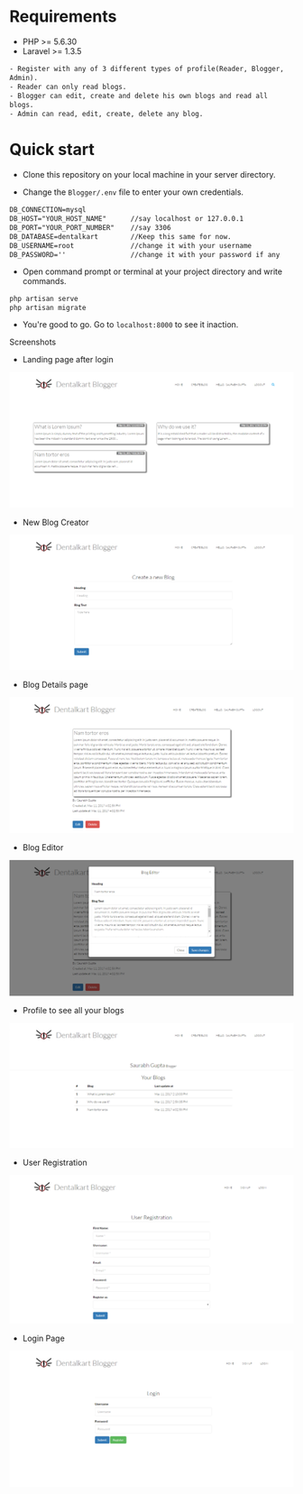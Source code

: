 Requirements
============
* PHP >= 5.6.30
* Laravel >= 1.3.5

```
- Register with any of 3 different types of profile(Reader, Blogger, Admin).
- Reader can only read blogs.
- Blogger can edit, create and delete his own blogs and read all blogs.
- Admin can read, edit, create, delete any blog.
```

# Quick start
- Clone this repository on your local machine in your server directory.

- Change the <code>Blogger/.env</code> file to enter your own credentials.
```
DB_CONNECTION=mysql
DB_HOST="YOUR_HOST_NAME"      //say localhost or 127.0.0.1
DB_PORT="YOUR_PORT_NUMBER"    //say 3306
DB_DATABASE=dentalkart        //Keep this same for now.
DB_USERNAME=root              //change it with your username
DB_PASSWORD=''                //change it with your password if any
```
- Open command prompt or terminal at your project directory and write commands.
```
php artisan serve
php artisan migrate
```

- You're good to go. Go to <code>localhost:8000</code> to see it inaction.


Screenshots

- Landing page after login

![Alt text](/screenshots/Etale.png "Demo")

- New Blog Creator

![Alt text](/screenshots/Etale1.png "Demo")

- Blog Details page

![Alt text](/screenshots/Etale2.png "Demo")

- Blog Editor

![Alt text](/screenshots/Etale3.png "Demo")

- Profile to see all your blogs

![Alt text](/screenshots/Etale4.png "Demo")

- User Registration

![Alt text](/screenshots/Etale5.png "Demo")

- Login Page

![Alt text](/screenshots/Etale6.png "Demo")

